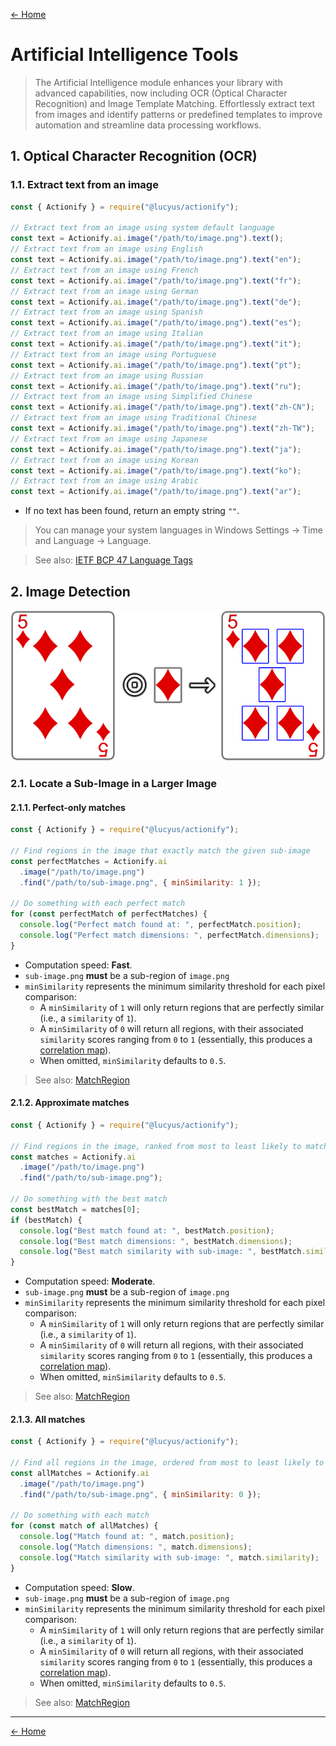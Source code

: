 [← Home](../README.md#features)

# Artificial Intelligence Tools

> The Artificial Intelligence module enhances your library with advanced capabilities, now including OCR (Optical Character Recognition) and Image Template Matching. Effortlessly extract text from images and identify patterns or predefined templates to improve automation and streamline data processing workflows.

## 1. Optical Character Recognition (OCR)

### 1.1. Extract text from an image

```js
const { Actionify } = require("@lucyus/actionify");

// Extract text from an image using system default language
const text = Actionify.ai.image("/path/to/image.png").text();
// Extract text from an image using English
const text = Actionify.ai.image("/path/to/image.png").text("en");
// Extract text from an image using French
const text = Actionify.ai.image("/path/to/image.png").text("fr");
// Extract text from an image using German
const text = Actionify.ai.image("/path/to/image.png").text("de");
// Extract text from an image using Spanish
const text = Actionify.ai.image("/path/to/image.png").text("es");
// Extract text from an image using Italian
const text = Actionify.ai.image("/path/to/image.png").text("it");
// Extract text from an image using Portuguese
const text = Actionify.ai.image("/path/to/image.png").text("pt");
// Extract text from an image using Russian
const text = Actionify.ai.image("/path/to/image.png").text("ru");
// Extract text from an image using Simplified Chinese
const text = Actionify.ai.image("/path/to/image.png").text("zh-CN");
// Extract text from an image using Traditional Chinese
const text = Actionify.ai.image("/path/to/image.png").text("zh-TW");
// Extract text from an image using Japanese
const text = Actionify.ai.image("/path/to/image.png").text("ja");
// Extract text from an image using Korean
const text = Actionify.ai.image("/path/to/image.png").text("ko");
// Extract text from an image using Arabic
const text = Actionify.ai.image("/path/to/image.png").text("ar");
```

* If no text has been found, return an empty string `""`.

> You can manage your system languages in Windows Settings → Time and Language → Language.

> See also: [IETF BCP 47 Language Tags](https://en.wikipedia.org/wiki/IETF_language_tag#List_of_common_primary_language_subtags)

## 2. Image Detection

![Principle of Image Template Matching](./media/images/image-template-matching.png)

### 2.1. Locate a Sub-Image in a Larger Image

#### 2.1.1. Perfect-only matches

```js
const { Actionify } = require("@lucyus/actionify");

// Find regions in the image that exactly match the given sub-image
const perfectMatches = Actionify.ai
  .image("/path/to/image.png")
  .find("/path/to/sub-image.png", { minSimilarity: 1 });

// Do something with each perfect match
for (const perfectMatch of perfectMatches) {
  console.log("Perfect match found at: ", perfectMatch.position);
  console.log("Perfect match dimensions: ", perfectMatch.dimensions);
}
```

* Computation speed: **Fast**.
* `sub-image.png` **must** be a sub-region of `image.png`
* `minSimilarity` represents the minimum similarity threshold for each pixel comparison:
  * A `minSimilarity` of `1` will only return regions that are perfectly similar (i.e., a `similarity` of `1`).
  * A `minSimilarity` of `0` will return all regions, with their associated `similarity` scores ranging from `0` to `1` (essentially, this produces a [correlation map](https://en.wikipedia.org/wiki/Correlation)).
  * When omitted, `minSimilarity` defaults to `0.5`.


> See also: [MatchRegion](../src/core/types/match-region/match-region.type.ts)

#### 2.1.2. Approximate matches

```js
const { Actionify } = require("@lucyus/actionify");

// Find regions in the image, ranked from most to least likely to match the given sub-image
const matches = Actionify.ai
  .image("/path/to/image.png")
  .find("/path/to/sub-image.png");

// Do something with the best match
const bestMatch = matches[0];
if (bestMatch) {
  console.log("Best match found at: ", bestMatch.position);
  console.log("Best match dimensions: ", bestMatch.dimensions);
  console.log("Best match similarity with sub-image: ", bestMatch.similarity);
}
```

* Computation speed: **Moderate**.
* `sub-image.png` **must** be a sub-region of `image.png`
* `minSimilarity` represents the minimum similarity threshold for each pixel comparison:
  * A `minSimilarity` of `1` will only return regions that are perfectly similar (i.e., a `similarity` of `1`).
  * A `minSimilarity` of `0` will return all regions, with their associated `similarity` scores ranging from `0` to `1` (essentially, this produces a [correlation map](https://en.wikipedia.org/wiki/Correlation)).
  * When omitted, `minSimilarity` defaults to `0.5`.

> See also: [MatchRegion](../src/core/types/match-region/match-region.type.ts)

#### 2.1.3. All matches

```js
const { Actionify } = require("@lucyus/actionify");

// Find all regions in the image, ordered from most to least likely to contain the given sub-image
const allMatches = Actionify.ai
  .image("/path/to/image.png")
  .find("/path/to/sub-image.png", { minSimilarity: 0 });

// Do something with each match
for (const match of allMatches) {
  console.log("Match found at: ", match.position);
  console.log("Match dimensions: ", match.dimensions);
  console.log("Match similarity with sub-image: ", match.similarity);
}
```

* Computation speed: **Slow**.
* `sub-image.png` **must** be a sub-region of `image.png`
* `minSimilarity` represents the minimum similarity threshold for each pixel comparison:
  * A `minSimilarity` of `1` will only return regions that are perfectly similar (i.e., a `similarity` of `1`).
  * A `minSimilarity` of `0` will return all regions, with their associated `similarity` scores ranging from `0` to `1` (essentially, this produces a [correlation map](https://en.wikipedia.org/wiki/Correlation)).
  * When omitted, `minSimilarity` defaults to `0.5`.

> See also: [MatchRegion](../src/core/types/match-region/match-region.type.ts)

---

[← Home](../README.md#features)
